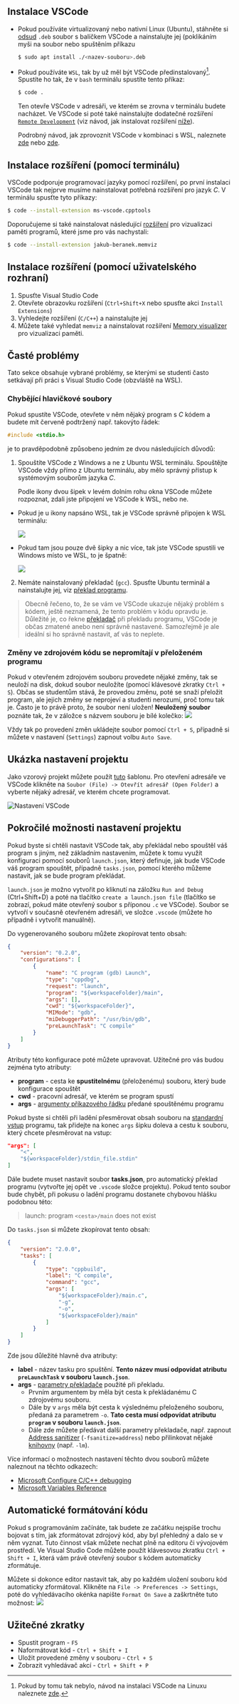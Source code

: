## Instalace VSCode
- Pokud používáte virtualizovaný nebo nativní Linux (Ubuntu), stáhněte si [odsud](https://code.visualstudio.com/)
  `.deb` soubor s balíčkem VSCode a nainstalujte jej (poklikáním myši na soubor nebo spuštěním příkazu
    ```bash
    $ sudo apt install ./<nazev-souboru>.deb
    ```
- Pokud používáte `WSL`, tak by už měl být VSCode předinstalovaný[^1]. Spustíte ho tak, že v `bash`
  terminálu spustíte tento příkaz:
    ```bash
    $ code .
    ```
  Ten otevře VSCode v adresáři, ve kterém se zrovna v terminálu budete nacházet. Ve VSCode
  si poté také nainstalujte dodatečné rozšíření
  [`Remote Development`](https://marketplace.visualstudio.com/items?itemName=ms-vscode-remote.vscode-remote-extensionpack)
  (viz návod, jak instalovat rozšíření [níže](#instalace-rozšíření-pomocí-uživatelského-rozhraní)).

  Podrobný návod, jak zprovoznit VSCode v kombinaci s WSL, naleznete
  [zde](https://code.visualstudio.com/docs/remote/wsl) nebo [zde](https://code.visualstudio.com/docs/cpp/config-wsl).

[^1]: Pokud by tomu tak nebylo, návod na instalaci VSCode na Linuxu naleznete
[zde](https://code.visualstudio.com/docs/setup/linux).

## Instalace rozšíření (pomocí terminálu)
VSCode podporuje programovací jazyky pomocí rozšíření, po první instalaci VSCode
tak nejprve musíme nainstalovat potřebná rozšíření pro jazyk *C*. V terminálu spusťte tyto příkazy:

```bash
$ code --install-extension ms-vscode.cpptools
```

Doporučujeme si také nainstalovat následující [rozšíření](https://marketplace.visualstudio.com/items?itemName=jakub-beranek.memviz) pro vizualizaci paměti programů, které jsme pro vás nachystali:

```bash
$ code --install-extension jakub-beranek.memviz
```

## Instalace rozšíření (pomocí uživatelského rozhraní)
1. Spusťte Visual Studio Code
2. Otevřete obrazovku rozšíření (`Ctrl+Shift+X` nebo spusťte akci `Install Extensions`)
3. Vyhledejte rozšíření (`C/C++`) a nainstalujte jej
4. Můžete také vyhledat `memviz` a nainstalovat rozšíření [Memory visualizer](https://marketplace.visualstudio.com/items?itemName=jakub-beranek.memviz) pro vizualizaci paměti.

## Časté problémy
Tato sekce obsahuje vybrané problémy, se kterými se studenti často setkávají při práci s Visual Studio Code (obzvláště
na WSL).

### Chybějící hlavičkové soubory
Pokud spustíte VSCode, otevřete v něm nějaký program s *C* kódem a budete mít červeně podtržený např.
takovýto řádek:
```c
#include <stdio.h>
```
je to pravděpodobně způsobeno jedním ze dvou následujících důvodů:
1) Spouštíte VSCode z Windows a ne z Ubuntu WSL terminálu. Spouštějte VSCode vždy přímo z Ubuntu
   terminálu, aby mělo správný přístup k systémovým souborům jazyka *C*.

   Podle ikony dvou šipek v levém dolním rohu okna VSCode můžete rozpoznat, zdali jste připojení ve VSCode k WSL, nebo ne.
- Pokud je u ikony napsáno WSL, tak je VSCode správně připojen k WSL terminálu:

  ![](../../static/img/vsc-wsl.png)

- Pokud tam jsou pouze dvě šipky a nic více, tak jste VSCode spustili ve Windows místo ve WSL, to je špatně:

  ![](../../static/img/vsc-windows.png)

2) Nemáte nainstalovaný překladač (`gcc`). Spusťte Ubuntu terminál a nainstalujte jej, viz
   [překlad programu](../preklad_programu.md).

> Obecně řečeno, to, že se vám ve VSCode ukazuje nějaký problém s kódem, ještě neznamená, že tento
> problém v kódu opravdu je. Důležité je, co řekne [překladač](../preklad_programu.md) při překladu
> programu, VSCode je občas zmatené anebo není správně nastavené. Samozřejmě je ale ideální si ho správně
> nastavit, ať vás to neplete.

### Změny ve zdrojovém kódu se nepromítají v přeloženém programu
Pokud v otevřeném zdrojovém souboru provedete nějaké změny, tak se neuloží na disk, dokud soubor neuložíte (pomocí
klávesové zkratky `Ctrl + S`). Občas se studentům stává, že provedou změnu, poté se snaží přeložit program, ale jejich
změny se neprojeví a studenti nerozumí, proč tomu tak je. Často je to právě proto, že soubor není uložen!
**Neuložený soubor** poznáte tak, že v záložce s názvem souboru je bílé kolečko:
![](../../static/img/vsc-unsaved-file.png)

Vždy tak po provedení změn ukládejte soubor pomocí `Ctrl + S`, případně si můžete v nastavení (`Settings`) zapnout volbu
`Auto Save`.

## Ukázka nastavení projektu
Jako vzorový projekt můžete použít [tuto](https://github.com/geordi/upr-course/tree/master/faq/vscode-template-project)
šablonu. Pro otevření adresáře ve VSCode klikněte na `Soubor (File) -> Otevřít adresář (Open Folder)`
a vyberte nějaký adresář, ve kterém chcete programovat.

![Nastavení VSCode](../../static/video/vsc_first_run.gif)

## Pokročilé možnosti nastavení projektu
Pokud byste si chtěli nastavit VSCode tak, aby překládal nebo spouštěl váš program s jiným, než základním
nastavením, můžete k tomu využít konfiguraci pomocí souborů `launch.json`, který definuje, jak bude VSCode
váš program spouštět, případně `tasks.json`, pomocí kterého můžeme nastavit, jak se bude program překládat.

`launch.json` je možno vytvořit po kliknutí na záložku `Run and Debug` (Ctrl+Shift+D) a poté na tlačítko `create a
launch.json file` (tlačítko se zobrazí, pokud máte otevřený soubor s příponou `.c` ve VSCode). Soubor se vytvoří v současně otevřeném adresáři, ve složce `.vscode` (můžete ho případně i vytvořit manuálně).

Do vygenerovaného souboru můžete zkopírovat tento obsah:
```json
{
    "version": "0.2.0",
    "configurations": [
        {
            "name": "C program (gdb) Launch",
            "type": "cppdbg",
            "request": "launch",
            "program": "${workspaceFolder}/main",
            "args": [],
            "cwd": "${workspaceFolder}",
            "MIMode": "gdb",
            "miDebuggerPath": "/usr/bin/gdb",
            "preLaunchTask": "C compile"
        }
    ]
}
```

Atributy této konfigurace poté můžete upravovat. Užitečné pro vás budou zejména tyto atributy:
- **program** - cesta ke **spustitelnému** (přeloženému) souboru, který bude konfigurace spouštět
- **cwd** - pracovní adresář, ve kterém se program spustí
- **args** - [argumenty příkazového řádku](../../ruzne/funkce_main.md#vstupní-parametry-funkce-main) předané
  spouštěnému programu

Pokud byste si chtěli při ladění přesměrovat obsah souboru na [standardní vstup](../../c/text/vstup.md) programu,
tak přidejte na konec `args` šipku doleva a cestu k souboru, který chcete přesměrovat na vstup:
```json
"args": [
    "<",
    "${workspaceFolder}/stdin_file.stdin"
]
```

Dále budete muset nastavit soubor **tasks.json**, pro automatický překlad programu
(vytvořte jej opět ve `.vscode` složce projektu). Pokud tento soubor bude chybět, při pokusu o ladění programu
dostanete chybovou hlášku podobnou této:

> launch: program `<cesta>/main` does not exist

Do `tasks.json` si můžete zkopírovat tento obsah:
```json
{
    "version": "2.0.0",
    "tasks": [
        {
            "type": "cppbuild",
            "label": "C compile",
            "command": "gcc",
            "args": [
                "${workspaceFolder}/main.c",
                "-g",
                "-o",
                "${workspaceFolder}/main"
            ]
        }
    ]
}
```

Zde jsou důležité hlavně dva atributy:
- **label** - název tasku pro spuštění. **Tento název musí odpovídat atributu `preLaunchTask` v souboru `launch.json`**.
- **args** - [parametry překladače](../../ruzne/parametry_prekladace.md) použité při překladu.
    - Prvním argumentem by měla být cesta k překládanému C zdrojovému souboru.
    - Dále by v `args` měla být cesta k výslednému přeloženého souboru, předaná za parametrem `-o`.
      **Tato cesta musí odpovídat atributu `program` v souboru `launch.json`**.
    - Dále zde můžete předávat další parametry překladače, např. zapnout [Address sanitizer](../ladeni.md#address-sanitizer)
      (`-fsanitize=address`) nebo přilinkovat nějaké [knihovny](../../c/modularizace/knihovny.md) (např. `-lm`).

Více informací o možnostech nastavení těchto dvou souborů můžete naleznout na těchto odkazech:
- [Microsoft Configure C/C++ debugging](https://code.visualstudio.com/docs/cpp/launch-json-reference)
- [Microsoft Variables Reference](https://code.visualstudio.com/docs/editor/variables-reference)

## Automatické formátování kódu
Pokud s programováním začínáte, tak budete ze začátku nejspíše trochu bojovat s tím, jak zformátovat zdrojový kód,
aby byl přehledný a dalo se v něm vyznat. Tuto činnost však můžete nechat plně na editoru či vývojovém prostředí.
Ve Visual Studio Code můžete použít klávesovou zkratku `Ctrl + Shift + I`, která vám právě otevřený soubor s kódem
automaticky zformátuje.

Můžete si dokonce editor nastavit tak, aby po každém uložení souboru kód automaticky zformátoval. Klikněte na
`File -> Preferences -> Settings`, poté do vyhledávacího okénka napište `Format On Save` a zaškrtněte tuto možnost:
![](../../static/img/vsc-format-on-save.png)

## Užitečné zkratky
- Spustit program - `F5`
- Naformátovat kód - `Ctrl + Shift + I`
- Uložit provedené změny v souboru - `Ctrl + S`
- Zobrazit vyhledávač akcí - `Ctrl + Shift + P`